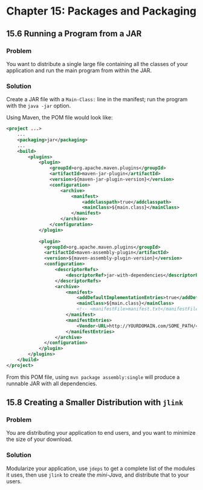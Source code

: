 # Chapter 15: Packages and Packaging

## 15.6 Running a Program from a JAR

### Problem

You want to distribute a single large file containing all the classes of your application and run the main program from within the JAR.

### Solution

Create a JAR file with a `Main-Class:` line in the manifest; run the program with the `java -jar` option.

Using Maven, the POM file would look like:

```xml
<project ...>
    ...
    <packaging>jar</packaging>
    ...
    <build>
        <plugins>
            <plugin>
                <groupId>org.apache.maven.plugins</groupId>
                <artifactId>maven-jar-plugin</artifactId>
                <version>${maven-jar-plugin-version}</version>
                <configuration>
                    <archive>
                        <manifest>
                            <addclasspath>true</addclasspath>
                            <mainClass>${main.class}</mainClass>
                        </manifest>
                    </archive>
                </configuration>
            </plugin>
          
            <plugin>
              <groupId>org.apache.maven.plugins</groupId>
              <artifactId>maven-assembly-plugin</artifactId>
              <version>${maven-assembly-plugin-version}</version>
              <configuration>
                  <descriptorRefs>
                      <descriptorRef>jar-with-dependencies</descriptorRef>
                  </descriptorRefs>
                  <archive>
                      <manifest>
                          <addDefaultImplementationEntries>true</addDefaultImplementationEntries>
                          <mainClass>${main.class}</mainClass>
                          <!-- <manifestFile>manifest.txt</manifestFile> -->
                      </manifest>
                      <manifestEntries>
                          <Vendor-URL>http://YOURDOMAIN.com/SOME_PATH/</Vendor-URL>
                      </manifestEntries>
                  </archive>
              </configuration>
            </plugin>
        </plugins>
    </build>
</project>
```

From this POM file, using `mvn package assembly:single` will produce a runnable JAR with all dependencies.

## 15.8 Creating a Smaller Distribution with `jlink`

### Problem

You are distributing your application to end users, and you want to minimize the size of your download.

### Solution

Modularize your application, use `jdeps` to get a complete list of the modules it uses, then use `jlink` to create the *mini-Java*, and distribute that to your users.
